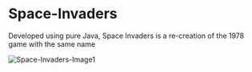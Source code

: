 # Space-Invaders
Developed using pure Java, Space Invaders is a re-creation of the 1978 game with the same name

![Space-Invaders-Image1]("https://github.com/MitchellSturba/Space-Invaders/blob/master/Space%20Invaders/Screen%20Shot%202020-01-16%20at%209.23.22%20AM.png?raw=true")
